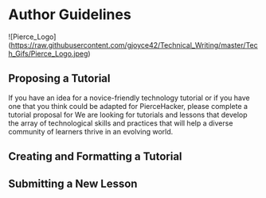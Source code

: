 # Author Guidelines
![Pierce_Logo] (https://raw.githubusercontent.com/gjoyce42/Technical_Writing/master/Tech_Gifs/Pierce_Logo.jpeg)

## Proposing a Tutorial
If you have an idea for a novice-friendly technology tutorial or if you have one that you think could be adapted for PierceHacker, please complete a tutorial proposal for
We are looking for tutorials and lessons that develop the array of technological skills and practices that will help a diverse community of learners thrive in an evolving world.


## Creating and Formatting a Tutorial

## Submitting a New Lesson
<!--stackedit_data:
eyJoaXN0b3J5IjpbLTcyMDk5ODYzLC0xMjI5NzAyNjc0LC03NT
c3ODU1MjMsMTg2NDEwMjU4NywxOTg1NTk5MzY5XX0=
-->